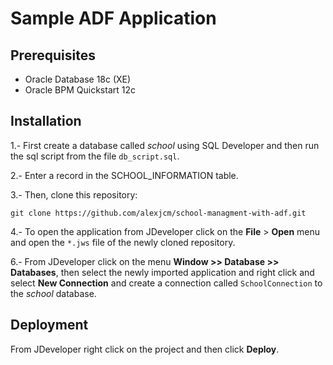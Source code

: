 # Sample ADF Application

## Prerequisites

- Oracle Database 18c (XE)
- Oracle BPM Quickstart 12c

## Installation

1.- First create a database called *school* using SQL Developer and then run the sql script from the file `db_script.sql`.

2.- Enter a record in the SCHOOL_INFORMATION table.

3.- Then, clone this repository:

```
git clone https://github.com/alexjcm/school-managment-with-adf.git
```

4.- To open the application from JDeveloper click on the **File** > **Open** menu and open the `*.jws` file of the newly cloned repository.

6.- From JDeveloper click on the menu **Window >> Database >> Databases**, then select the newly imported application and right click and select **New Connection** and create a connection called `SchoolConnection` to the *school* database.

## Deployment

From JDeveloper right click on the project and then click **Deploy**.

